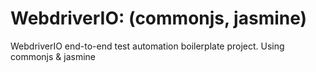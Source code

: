 # WebdriverIO: (commonjs, jasmine)
WebdriverIO end-to-end test automation boilerplate project. Using commonjs &amp; jasmine
